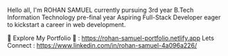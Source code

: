 Hello all, I'm ROHAN SAMUEL currently pursuing 3rd year B.Tech Information Technology pre-final year
Aspiring Full-Stack Developer eager to kickstart a career in web development.

🚀 Explore My Portfolio 🎨 : https://rohan-samuel-portfolio.netlify.app
Lets Connect : https://www.linkedin.com/in/rohan-samuel-4a096a226/
